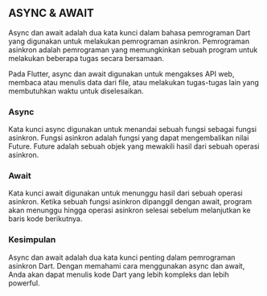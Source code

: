 ## ASYNC & AWAIT ###
Async dan await adalah dua kata kunci dalam bahasa pemrograman Dart yang digunakan untuk melakukan pemrograman asinkron. Pemrograman asinkron adalah pemrograman yang memungkinkan sebuah program untuk melakukan beberapa tugas secara bersamaan.

Pada Flutter, async dan await digunakan untuk mengakses API web, membaca atau menulis data dari file, atau melakukan tugas-tugas lain yang membutuhkan waktu untuk diselesaikan.

### Async ###

Kata kunci async digunakan untuk menandai sebuah fungsi sebagai fungsi asinkron. Fungsi asinkron adalah fungsi yang dapat mengembalikan nilai Future. Future adalah sebuah objek yang mewakili hasil dari sebuah operasi asinkron.

### Await ###

Kata kunci await digunakan untuk menunggu hasil dari sebuah operasi asinkron. Ketika sebuah fungsi asinkron dipanggil dengan await, program akan menunggu hingga operasi asinkron selesai sebelum melanjutkan ke baris kode berikutnya.

### Kesimpulan ###

Async dan await adalah dua kata kunci penting dalam pemrograman asinkron Dart. Dengan memahami cara menggunakan async dan await, Anda akan dapat menulis kode Dart yang lebih kompleks dan lebih powerful.
